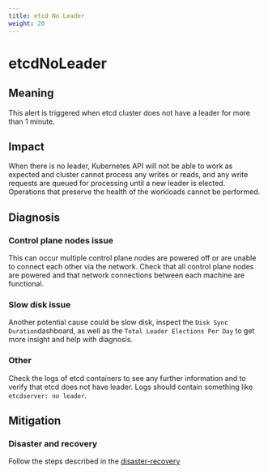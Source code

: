 ```yaml
---
title: etcd No Leader
weight: 20
---
```


# etcdNoLeader

## Meaning

This alert is triggered when etcd cluster does not have a leader for more than 1
minute.

## Impact

When there is no leader, Kubernetes API will not be able to work
as expected and cluster cannot process any writes or reads, and any write
requests are queued for processing until a new leader is elected. Operations
that preserve the health of the workloads cannot be performed.

## Diagnosis

### Control plane nodes issue

This can occur multiple control plane nodes are powered off or are unable to
connect each other via the network. Check that all control plane nodes are
powered and that network connections between each machine are functional.

### Slow disk issue

Another potential cause could be slow disk, inspect the `Disk Sync
Duration`dashboard, as well as the `Total Leader Elections Per Day` to get more
insight and help with diagnosis.

### Other

Check the logs of etcd containers to see any further information and to verify
that etcd does not have leader.
Logs should contain something like `etcdserver: no leader`.

## Mitigation

### Disaster and recovery

Follow the steps described in the [disaster-recovery](https://docs.openshift.com/container-platform/4.7/backup_and_restore/control_plane_backup_and_restore/disaster_recovery/about-disaster-recovery.html)
